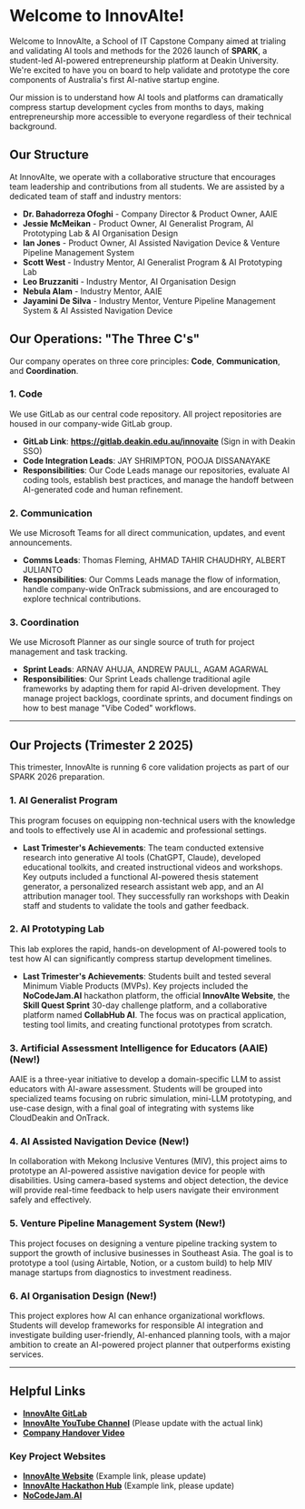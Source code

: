 # Welcome to InnovAIte!

Welcome to InnovAIte, a School of IT Capstone Company aimed at trialing and validating AI tools and methods for the 2026 launch of **SPARK**, a student-led AI-powered entrepreneurship platform at Deakin University. We're excited to have you on board to help validate and prototype the core components of Australia's first AI-native startup engine.

Our mission is to understand how AI tools and platforms can dramatically compress startup development cycles from months to days, making entrepreneurship more accessible to everyone regardless of their technical background.

## Our Structure

At InnovAIte, we operate with a collaborative structure that encourages team leadership and contributions from all students. We are assisted by a dedicated team of staff and industry mentors:

*   **Dr. Bahadorreza Ofoghi** - Company Director & Product Owner, AAIE
*   **Jessie McMeikan** - Product Owner, AI Generalist Program, AI Prototyping Lab & AI Organisation Design
*   **Ian Jones** - Product Owner, AI Assisted Navigation Device & Venture Pipeline Management System
*   **Scott West** - Industry Mentor, AI Generalist Program & AI Prototyping Lab
*   **Leo Bruzzaniti** - Industry Mentor, AI Organisation Design
*   **Nebula Alam** - Industry Mentor, AAIE
*   **Jayamini De Silva** - Industry Mentor, Venture Pipeline Management System & AI Assisted Navigation Device

## Our Operations: "The Three C's"

Our company operates on three core principles: **Code**, **Communication**, and **Coordination**.

### 1. Code
We use GitLab as our central code repository. All project repositories are housed in our company-wide GitLab group.

*   **GitLab Link**: **https://gitlab.deakin.edu.au/innovaite** (Sign in with Deakin SSO)
*   **Code Integration Leads**: JAY SHRIMPTON, POOJA DISSANAYAKE
*   **Responsibilities**: Our Code Leads manage our repositories, evaluate AI coding tools, establish best practices, and manage the handoff between AI-generated code and human refinement.

### 2. Communication
We use Microsoft Teams for all direct communication, updates, and event announcements.

*   **Comms Leads**: Thomas Fleming, AHMAD TAHIR CHAUDHRY, ALBERT JULIANTO
*   **Responsibilities**: Our Comms Leads manage the flow of information, handle company-wide OnTrack submissions, and are encouraged to explore technical contributions.

### 3. Coordination
We use Microsoft Planner as our single source of truth for project management and task tracking.

*   **Sprint Leads**: ARNAV AHUJA, ANDREW PAULL, AGAM AGARWAL
*   **Responsibilities**: Our Sprint Leads challenge traditional agile frameworks by adapting them for rapid AI-driven development. They manage project backlogs, coordinate sprints, and document findings on how to best manage "Vibe Coded" workflows.

---

## Our Projects (Trimester 2 2025)

This trimester, InnovAIte is running 6 core validation projects as part of our SPARK 2026 preparation.

### 1. AI Generalist Program
This program focuses on equipping non-technical users with the knowledge and tools to effectively use AI in academic and professional settings.
*   **Last Trimester's Achievements**: The team conducted extensive research into generative AI tools (ChatGPT, Claude), developed educational toolkits, and created instructional videos and workshops. Key outputs included a functional AI-powered thesis statement generator, a personalized research assistant web app, and an AI attribution manager tool. They successfully ran workshops with Deakin staff and students to validate the tools and gather feedback.

### 2. AI Prototyping Lab
This lab explores the rapid, hands-on development of AI-powered tools to test how AI can significantly compress startup development timelines.
*   **Last Trimester's Achievements**: Students built and tested several Minimum Viable Products (MVPs). Key projects included the **NoCodeJam.AI** hackathon platform, the official **InnovAIte Website**, the **Skill Quest Sprint** 30-day challenge platform, and a collaborative platform named **CollabHub AI**. The focus was on practical application, testing tool limits, and creating functional prototypes from scratch.

### 3. Artificial Assessment Intelligence for Educators (AAIE) (New!)
AAIE is a three-year initiative to develop a domain-specific LLM to assist educators with AI-aware assessment. Students will be grouped into specialized teams focusing on rubric simulation, mini-LLM prototyping, and use-case design, with a final goal of integrating with systems like CloudDeakin and OnTrack.

### 4. AI Assisted Navigation Device (New!)
In collaboration with Mekong Inclusive Ventures (MIV), this project aims to prototype an AI-powered assistive navigation device for people with disabilities. Using camera-based systems and object detection, the device will provide real-time feedback to help users navigate their environment safely and effectively.

### 5. Venture Pipeline Management System (New!)
This project focuses on designing a venture pipeline tracking system to support the growth of inclusive businesses in Southeast Asia. The goal is to prototype a tool (using Airtable, Notion, or a custom build) to help MIV manage startups from diagnostics to investment readiness.

### 6. AI Organisation Design (New!)
This project explores how AI can enhance organizational workflows. Students will develop frameworks for responsible AI integration and investigate building user-friendly, AI-enhanced planning tools, with a major ambition to create an AI-powered project planner that outperforms existing services.

---

## Helpful Links

*   **[InnovAIte GitLab](https://gitlab.deakin.edu.au/innovaite)**
*   **[InnovAIte YouTube Channel](https://www.youtube.com/channel/YOUR_CHANNEL_LINK)** (Please update with the actual link)
*   **[Company Handover Video](https://youtu.be/WPt6f4-sM4s)**

### Key Project Websites
*   **[InnovAIte Website](https://www.innovalte.org/)** (Example link, please update)
*   **[InnovAIte Hackathon Hub](https://innovalte-spark.web.app/)** (Example link, please update)
*   **[NoCodeJam.AI](http://nocodejam.ai/)**

